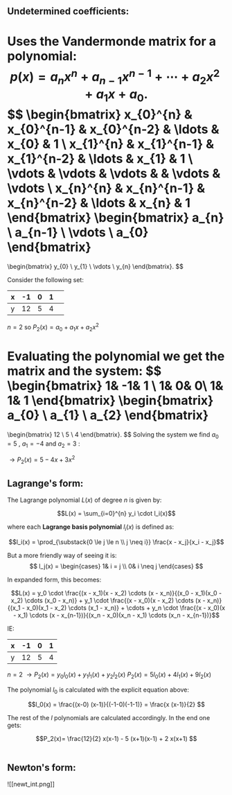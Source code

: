 
## Undetermined coefficients:

Uses the Vandermonde matrix for a polynomial:
$$p(x) = a_{n}x^{n} + a_{n-1}x^{n-1} + \cdots + a_{2}x^{2} + a_{1}x + a_{0}. \tag{1}$$
$$
\begin{bmatrix}
x_{0}^{n} & x_{0}^{n-1} & x_{0}^{n-2} & \ldots & x_{0} & 1 \\
x_{1}^{n} & x_{1}^{n-1} & x_{1}^{n-2} & \ldots & x_{1} & 1 \\
\vdots & \vdots & \vdots & & \vdots & \vdots \\
x_{n}^{n} & x_{n}^{n-1} & x_{n}^{n-2} & \ldots & x_{n} & 1 
\end{bmatrix}
\begin{bmatrix}
a_{n} \\
a_{n-1} \\
\vdots \\
a_{0}
\end{bmatrix}
=
\begin{bmatrix}
y_{0} \\
y_{1} \\
\vdots \\
y_{n}
\end{bmatrix}.
$$

Consider the following set:

| x   | -1  | 0   | 1   |     |
| --- | --- | --- | --- | --- |
| y   | 12  | 5   | 4   |     |

$n=2$ so $P_2(x) = a_0 + a_1 x + a_2 x^2$ 

Evaluating the polynomial we get the matrix and the system:
$$
\begin{bmatrix}
 1& -1& 1 \\
 1& 0&  0\\
1& 1& 1
\end{bmatrix}
\begin{bmatrix}
a_{0} \\
a_{1} \\
a_{2}
\end{bmatrix}
=
\begin{bmatrix}
12 \\
5 \\
4
\end{bmatrix}.
$$
Solving the system we find $a_0 = 5$ , $a_1 = -4$ and $a_2 = 3$ :

$\rightarrow P_2(x) = 5 -4x +3x^2$ 

## Lagrange's form:

The Lagrange polynomial $L(x)$ of degree $n$ is given by:

$$L(x) = \sum_{i=0}^{n} y_i \cdot l_i(x)$$

where each **Lagrange basis polynomial** $l_i(x)$ is defined as:

$$l_i(x) = \prod_{\substack{0 \le j \le n \\ j \neq i}} \frac{x - x_j}{x_i - x_j}$$

But a more friendly way of seeing it is:
$$
l_j(x) =
\begin{cases}
1& i = j \\
0& i \neq j
\end{cases}
$$

In expanded form, this becomes:

$$L(x) = y_0 \cdot \frac{(x - x_1)(x - x_2) \cdots (x - x_n)}{(x_0 - x_1)(x_0 - x_2) \cdots (x_0 - x_n)} + 
       y_1 \cdot \frac{(x - x_0)(x - x_2) \cdots (x - x_n)}{(x_1 - x_0)(x_1 - x_2) \cdots (x_1 - x_n)} + \cdots +
       y_n \cdot \frac{(x - x_0)(x - x_1) \cdots (x - x_{n-1})}{(x_n - x_0)(x_n - x_1) \cdots (x_n - x_{n-1})}$$

IE:  

| x   | -1  | 0   | 1   |
| --- | --- | --- | --- |
| y   | 12  | 5   | 4   |

$n = 2$ $\rightarrow P_2(x) = y_0 l_0(x) + y_1 l_1(x) + y_2 l_2(x)$
$P_2(x) = 5 l_0 (x) + 4 l_1(x) + 9 l_2(x)$

The polynomial $l_0$ is calculated with the explicit equation above:

$$l_0(x) = \frac{(x-0) (x-1)}{(-1-0)(-1-1)} = \frac{x (x-1)}{2} $$

The rest of the $l$ polynomials are calculated accordingly. In the end one gets:

$$P_2(x)= \frac{12}{2} x(x-1) - 5 (x+1)(x-1) + 2 x(x+1) $$

|     |
| --- |
## Newton's form:

![[newt_int.png]]
